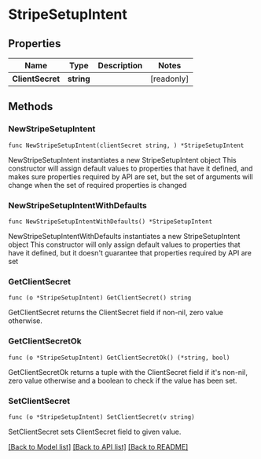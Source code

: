 # StripeSetupIntent

## Properties

Name | Type | Description | Notes
------------ | ------------- | ------------- | -------------
**ClientSecret** | **string** |  | [readonly] 

## Methods

### NewStripeSetupIntent

`func NewStripeSetupIntent(clientSecret string, ) *StripeSetupIntent`

NewStripeSetupIntent instantiates a new StripeSetupIntent object
This constructor will assign default values to properties that have it defined,
and makes sure properties required by API are set, but the set of arguments
will change when the set of required properties is changed

### NewStripeSetupIntentWithDefaults

`func NewStripeSetupIntentWithDefaults() *StripeSetupIntent`

NewStripeSetupIntentWithDefaults instantiates a new StripeSetupIntent object
This constructor will only assign default values to properties that have it defined,
but it doesn't guarantee that properties required by API are set

### GetClientSecret

`func (o *StripeSetupIntent) GetClientSecret() string`

GetClientSecret returns the ClientSecret field if non-nil, zero value otherwise.

### GetClientSecretOk

`func (o *StripeSetupIntent) GetClientSecretOk() (*string, bool)`

GetClientSecretOk returns a tuple with the ClientSecret field if it's non-nil, zero value otherwise
and a boolean to check if the value has been set.

### SetClientSecret

`func (o *StripeSetupIntent) SetClientSecret(v string)`

SetClientSecret sets ClientSecret field to given value.



[[Back to Model list]](../README.md#documentation-for-models) [[Back to API list]](../README.md#documentation-for-api-endpoints) [[Back to README]](../README.md)



